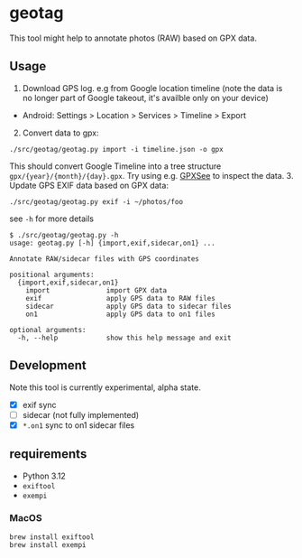 # geotag

This tool might help to annotate photos (RAW) based on GPX data.

## Usage

 1. Download GPS log. e.g from Google location timeline (note the data is no longer part of Google takeout, it's availble only on your device)
   - Android: Settings > Location > Services > Timeline > Export
 2. Convert data to gpx:
```
./src/geotag/geotag.py import -i timeline.json -o gpx
```
This should convert Google Timeline into a tree structure `gpx/{year}/{month}/{day}.gpx`. Try using e.g. [GPXSee](https://www.gpxsee.org) to inspect the data.
 3. Update GPS EXIF data based on GPX data:
```
./src/geotag/geotag.py exif -i ~/photos/foo
```

see `-h` for more details
```
$ ./src/geotag/geotag.py -h
usage: geotag.py [-h] {import,exif,sidecar,on1} ...

Annotate RAW/sidecar files with GPS coordinates

positional arguments:
  {import,exif,sidecar,on1}
    import              import GPX data
    exif                apply GPS data to RAW files
    sidecar             apply GPS data to sidecar files
    on1                 apply GPS data to on1 files

optional arguments:
  -h, --help            show this help message and exit
```

## Development

Note this tool is currently experimental, alpha state.

 - [x] exif sync
 - [ ] sidecar (not fully implemented)
 - [x] `*.on1` sync to on1 sidecar files

## requirements

 - Python 3.12
 - `exiftool`
 - `exempi`

### MacOS
```
brew install exiftool
brew install exempi
```
